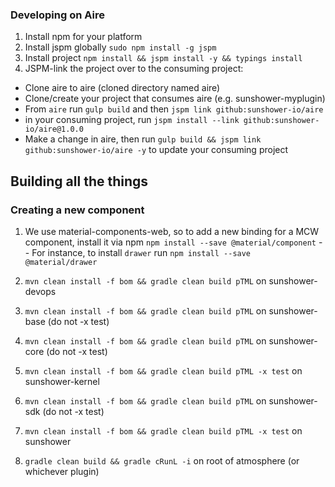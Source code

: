 ### Developing on Aire

1.  Install npm for your platform
2.  Install jspm globally `sudo npm install -g jspm`
3.  Install project `npm install && jspm install -y && typings install`
4.  JSPM-link the project over to the consuming project:
- Clone aire to aire (cloned directory named aire)
- Clone/create your project that consumes aire (e.g. sunshower-myplugin)
- From `aire` run `gulp build` and then `jspm link github:sunshower-io/aire`
- in your consuming project, run `jspm install --link github:sunshower-io/aire@1.0.0`
- Make a change in aire, then run `gulp build && jspm link github:sunshower-io/aire -y` to update your consuming project


## Building all the things
### Creating a new component

1. We use material-components-web, so to add a new binding for a MCW component, install it via npm `npm install --save @material/component`
-- For instance, to install `drawer` run `npm install --save @material/drawer`


1.  `mvn clean install -f bom && gradle clean build pTML` on sunshower-devops
2.  `mvn clean install -f bom && gradle clean build pTML` on sunshower-base (do not -x test)
3.  `mvn clean install -f bom && gradle clean build pTML` on sunshower-core (do not -x test)
4.  `mvn clean install -f bom && gradle clean build pTML -x test` on sunshower-kernel
5.  `mvn clean install -f bom && gradle clean build pTML` on sunshower-sdk (do not -x test)
6.  `mvn clean install -f bom && gradle clean build pTML -x test` on sunshower
7.  `gradle clean build && gradle cRunL -i` on root of atmosphere (or whichever plugin)